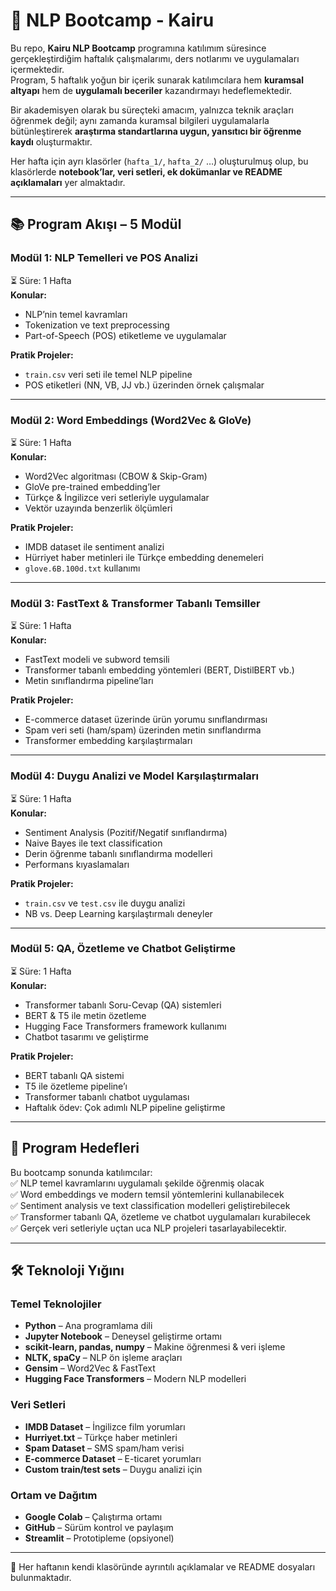 # 🚀 NLP Bootcamp - Kairu

Bu repo, **Kairu NLP Bootcamp** programına katılımım süresince gerçekleştirdiğim haftalık çalışmalarımı, ders notlarımı ve uygulamaları içermektedir.  
Program, 5 haftalık yoğun bir içerik sunarak katılımcılara hem **kuramsal altyapı** hem de **uygulamalı beceriler** kazandırmayı hedeflemektedir.  

Bir akademisyen olarak bu süreçteki amacım, yalnızca teknik araçları öğrenmek değil; aynı zamanda kuramsal bilgileri uygulamalarla bütünleştirerek **araştırma standartlarına uygun, yansıtıcı bir öğrenme kaydı** oluşturmaktır.  

Her hafta için ayrı klasörler (`hafta_1/`, `hafta_2/` …) oluşturulmuş olup, bu klasörlerde **notebook’lar, veri setleri, ek dokümanlar ve README açıklamaları** yer almaktadır.  

---

## 📚 Program Akışı – 5 Modül

### Modül 1: NLP Temelleri ve POS Analizi  
⏳ Süre: 1 Hafta  
**Konular:**  
- NLP’nin temel kavramları  
- Tokenization ve text preprocessing  
- Part-of-Speech (POS) etiketleme ve uygulamalar  

**Pratik Projeler:**  
- `train.csv` veri seti ile temel NLP pipeline  
- POS etiketleri (NN, VB, JJ vb.) üzerinden örnek çalışmalar  

---

### Modül 2: Word Embeddings (Word2Vec & GloVe)  
⏳ Süre: 1 Hafta  
**Konular:**  
- Word2Vec algoritması (CBOW & Skip-Gram)  
- GloVe pre-trained embedding’ler  
- Türkçe & İngilizce veri setleriyle uygulamalar  
- Vektör uzayında benzerlik ölçümleri  

**Pratik Projeler:**  
- IMDB dataset ile sentiment analizi  
- Hürriyet haber metinleri ile Türkçe embedding denemeleri  
- `glove.6B.100d.txt` kullanımı  

---

### Modül 3: FastText & Transformer Tabanlı Temsiller  
⏳ Süre: 1 Hafta  
**Konular:**  
- FastText modeli ve subword temsili  
- Transformer tabanlı embedding yöntemleri (BERT, DistilBERT vb.)  
- Metin sınıflandırma pipeline’ları  

**Pratik Projeler:**  
- E-commerce dataset üzerinde ürün yorumu sınıflandırması  
- Spam veri seti (ham/spam) üzerinden metin sınıflandırma  
- Transformer embedding karşılaştırmaları  

---

### Modül 4: Duygu Analizi ve Model Karşılaştırmaları  
⏳ Süre: 1 Hafta  
**Konular:**  
- Sentiment Analysis (Pozitif/Negatif sınıflandırma)  
- Naive Bayes ile text classification  
- Derin öğrenme tabanlı sınıflandırma modelleri  
- Performans kıyaslamaları  

**Pratik Projeler:**  
- `train.csv` ve `test.csv` ile duygu analizi  
- NB vs. Deep Learning karşılaştırmalı deneyler  

---

### Modül 5: QA, Özetleme ve Chatbot Geliştirme  
⏳ Süre: 1 Hafta  
**Konular:**  
- Transformer tabanlı Soru-Cevap (QA) sistemleri  
- BERT & T5 ile metin özetleme  
- Hugging Face Transformers framework kullanımı  
- Chatbot tasarımı ve geliştirme  

**Pratik Projeler:**  
- BERT tabanlı QA sistemi  
- T5 ile özetleme pipeline’ı  
- Transformer tabanlı chatbot uygulaması  
- Haftalık ödev: Çok adımlı NLP pipeline geliştirme  

---

## 🎯 Program Hedefleri  

Bu bootcamp sonunda katılımcılar:  
✅ NLP temel kavramlarını uygulamalı şekilde öğrenmiş olacak  
✅ Word embeddings ve modern temsil yöntemlerini kullanabilecek  
✅ Sentiment analysis ve text classification modelleri geliştirebilecek  
✅ Transformer tabanlı QA, özetleme ve chatbot uygulamaları kurabilecek  
✅ Gerçek veri setleriyle uçtan uca NLP projeleri tasarlayabilecektir.  

---

## 🛠️ Teknoloji Yığını  

### Temel Teknolojiler  
- **Python** – Ana programlama dili  
- **Jupyter Notebook** – Deneysel geliştirme ortamı  
- **scikit-learn, pandas, numpy** – Makine öğrenmesi & veri işleme  
- **NLTK, spaCy** – NLP ön işleme araçları  
- **Gensim** – Word2Vec & FastText  
- **Hugging Face Transformers** – Modern NLP modelleri  

### Veri Setleri  
- **IMDB Dataset** – İngilizce film yorumları  
- **Hurriyet.txt** – Türkçe haber metinleri  
- **Spam Dataset** – SMS spam/ham verisi  
- **E-commerce Dataset** – E-ticaret yorumları  
- **Custom train/test sets** – Duygu analizi için  

### Ortam ve Dağıtım  
- **Google Colab** – Çalıştırma ortamı  
- **GitHub** – Sürüm kontrol ve paylaşım  
- **Streamlit** – Prototipleme (opsiyonel)  

---

📌 Her haftanın kendi klasöründe ayrıntılı açıklamalar ve README dosyaları bulunmaktadır.  
